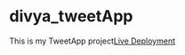 # divya_tweetApp
This is my TweetApp project[Live Deployment](https://divyatweetapp-2.divyasharoka.repl.co/)
